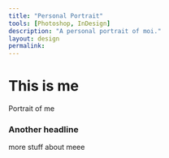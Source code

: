 ```yaml
---
title: "Personal Portrait"
tools: [Photoshop, InDesign]
description: "A personal portrait of moi."
layout: design
permalink: 
---
```




# This is me

Portrait of me

### Another headline

more stuff about meee